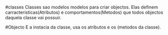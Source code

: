 #classes
Classes sao modelos modelos para criar objectos. Elas definem carracteristicas(Atributos) e 
comportamentos(Metodos) que todos objectos daquela classe vai possuir.

#Objecto
E a instacia da classe, usa os atributos e os (metodos da classe).